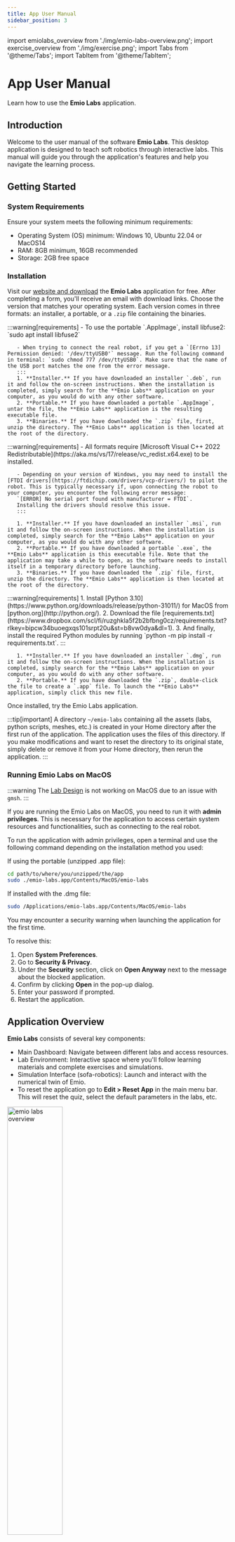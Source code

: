 ```yaml
---
title: App User Manual
sidebar_position: 3
---
```


import emiolabs_overview from './img/emio-labs-overview.png';
import exercise_overview from './img/exercise.png';
import Tabs from '@theme/Tabs';
import TabItem from '@theme/TabItem';

# App User Manual

Learn how to use the **Emio Labs** application.

## Introduction

Welcome to the user manual of the software **Emio Labs**. This desktop application is designed to teach soft robotics through interactive labs. This manual will guide you through the application's features and help you navigate the learning process.

## Getting Started

### System Requirements

Ensure your system meets the following minimum requirements:

- Operating System (OS) minimum: Windows 10, Ubuntu 22.04 or MacOS14
- RAM: 8GB minimum, 16GB recommended
- Storage: 2GB free space

### Installation

Visit our [website and download](https://compliance-robotics.com/compliance-lab/) the **Emio Labs** application for free. After completing a form, you'll receive an email with download links. Choose the version that matches your operating system. Each version comes in three formats: an installer, a portable, or a `.zip` file containing the binaries.

<Tabs className="unique-tabs" groupId="operating-systems">
  <TabItem value="linux" label="Linux" default>
       :::warning[requirements]
       - To use the portable `.AppImage`, install libfuse2: `sudo apt install libfuse2`

       - When trying to connect the real robot, if you get a `[Errno 13] Permission denied: '/dev/ttyUSB0'` message. Run the following command in terminal: `sudo chmod 777 /dev/ttyUSB0`. Make sure that the name of the USB port matches the one from the error message.
       ::: 
       1. **Installer.** If you have downloaded an installer `.deb`, run it and follow the on-screen instructions. When the installation is completed, simply search for the **Emio Labs** application on your computer, as you would do with any other software.
       2. **Portable.** If you have downloaded a portable `.AppImage`, untar the file, the **Emio Labs** application is the resulting executable file.   
       3. **Binaries.** If you have downloaded the `.zip` file, first, unzip the directory. The **Emio Labs** application is then located at the root of the directory. 
  </TabItem>
  <TabItem value="windows" label="Windows">
       :::warning[requirements]
       - All formats require [Microsoft Visual C++ 2022 Redistributable](https://aka.ms/vs/17/release/vc_redist.x64.exe) to be installed.

       - Depending on your version of Windows, you may need to install the [FTDI drivers](https://ftdichip.com/drivers/vcp-drivers/) to pilot the robot. This is typically necessary if, upon connecting the robot to your computer, you encounter the following error message:  
       `[ERROR] No serial port found with manufacturer = FTDI`.  
       Installing the drivers should resolve this issue.
       :::   

       1. **Installer.** If you have downloaded an installer `.msi`, run it and follow the on-screen instructions. When the installation is completed, simply search for the **Emio Labs** application on your computer, as you would do with any other software.
       2. **Portable.** If you have downloaded a portable `.exe`, the **Emio Labs** application is this executable file. Note that the application may take a while to open, as the software needs to install itself in a temporary directory before launching.   
       3. **Binaries.** If you have downloaded the `.zip` file, first, unzip the directory. The **Emio Labs** application is then located at the root of the directory. 

  </TabItem>
  <TabItem value="macos" label="MacOS">
       :::warning[requirements]
       1. Install [Python 3.10](https://www.python.org/downloads/release/python-31011/) for MacOS from [python.org](http://python.org/). 
       2. Download the file [requirements.txt](https://www.dropbox.com/scl/fi/ruzghkla5f2b2bfbng0cz/requirements.txt?rlkey=bipcw34buoegxqs101srpt20u&st=b8vw0dya&dl=1).
       3. And finally, install the required Python modules by running `python -m pip install -r requirements.txt`.
       :::

       1. **Installer.** If you have downloaded an installer `.dmg`, run it and follow the on-screen instructions. When the installation is completed, simply search for the **Emio Labs** application on your computer, as you would do with any other software.
       2. **Portable.** If you have downloaded the `.zip`, double-click the file to create a `.app` file. To launch the **Emio Labs** application, simply click this new file. 
  </TabItem>
</Tabs>

Once installed, try the Emio Labs application. 

:::tip[important]
A directory <code>~/emio-labs</code> containing all the assets (labs, python scripts, meshes, etc.) is created in your Home directory after the first run of the application. The application uses the files of this directory. If you make modifications and want to reset the directory to its original state, simply delete or remove it from your Home directory, then rerun the application.
:::

### Running Emio Labs on MacOS
:::warning
The [Lab Design](https://docs-support.compliance-robotics.com/docs/v25.06/Users/EmioLabs/find-labs/#lab---design) is not working on MacOS due to an issue with `gmsh`.
:::

If you are running the Emio Labs on MacOS, you need to run it with **admin privileges**. This is necessary for the application to access certain system resources and functionalities, such as connecting to the real robot.

To run the application with admin privileges, open a terminal and use the following command depending on the installation method you used:

If using the portable (unzipped .app file): 
```bash
cd path/to/where/you/unzipped/the/app
sudo ./emio-labs.app/Contents/MacOS/emio-labs
```

If installed with the .dmg file:
```bash
sudo /Applications/emio-labs.app/Contents/MacOS/emio-labs
```

You may encounter a security warning when launching the application for the first time. 

To resolve this:
1. Open **System Preferences**.
2. Go to **Security & Privacy**.
3. Under the **Security** section, click on **Open Anyway** next to the message about the blocked application.
4. Confirm by clicking **Open** in the pop-up dialog.
5. Enter your password if prompted.
6. Restart the application.


## Application Overview

**Emio Labs** consists of several key components:

- Main Dashboard: Navigate between different labs and access resources.
- Lab Environment: Interactive space where you'll follow learning materials and complete exercises and simulations.
- Simulation Interface (sofa-robotics): Launch and interact with the numerical twin of Emio.
- To reset the application go to **Edit > Reset App** in the main menu bar. This will reset the quiz, select the default parameters in the labs, etc.

<img className="centered" src={emiolabs_overview} width="50%" alt="emio labs overview"/>
<figcaption>The **Emio Labs** application on the Introduction page. The main dashboard is located at the top of each page.</figcaption>



## Navigating the Labs

The original content of **Emio Labs** created by Compliance Robotics offers a series of labs covering various aspects of soft robotics:

- Modeling
- Inverse Kinematics
- Pick & Place
- Design 
- Closed Loop

To access a lab:

1. Click on the desired lab from the main dashboard.
2. Read the lab overview and objectives.
3. Follow the step-by-step instructions within each lab.

If you want to create your own content, you can follow this [documentation](/docs/EmioLabs/create-your-lab). 

## Using the Simulation Software

The simulation software provides a numerical twin of Emio for experimentation:

- Each lab contains exercise sections within you could be asked to launch the simulation corresponding to the exercise.
- To launch the simulation, click the **SOFA** button within the section.
- For information about the simulation software, follow the [SOFA Robotics docs](/docs/SOFARobotics/GUI-user-manual).

<img className="centered" src={exercise_overview} width="50%" alt="overview of an exercise section"/>
<figcaption>Example of a lab exercise. Notice the SOFA button at the bottom of the section. Follow the instructions and click on this button to launch the simulation of the exercise.</figcaption>

## Piloting the Real Device

After completing the requirements in simulation, you may have the opportunity to pilot the real soft robot:

- Ensure the physical device is properly connected and powered on.
- Toggle the "Simulation/Robot" button at the top of the simulation software to establish a connection between the simulator and the real device. When in "Robot" mode, pressing the play button will send simulation commands directly to the real device. 
- And finally use the interface controls to pilote Emio (see the [SOFA Robotics docs](/docs/SOFARobotics/GUI-user-manual)).

## Sandbox

The **Emio Labs** application offers a sandbox mode which allow you to set up Emio exactly as you want. Using the original set of legs and connectors or your own designed parts. In the main dashboard click on the Sandbox link to open the corresponding page: 

1. Follow the instructions to help you set up your Emio and the numerical twin.
2. Launch the corresponding simulation by clicking on the SOFA button as usual, and enjoy.

## Additional Resources

Access supplementary materials through this website, including:

- [FAQs](/docs/EmioLabs/faq)

For additional help or inquiries, please contact our support team using this [form](/emio-support-form).
